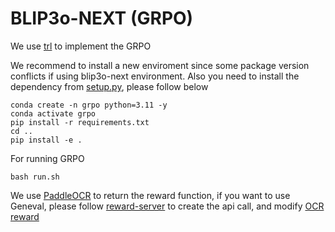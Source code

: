 # BLIP3o-NEXT (GRPO)

We use [trl](https://github.com/huggingface/trl) to implement the GRPO

We recommend to install a new enviroment since some package version conflicts if using blip3o-next environment. Also you need to install the dependency from  [setup.py](https://github.com/JiuhaiChen/BLIP3o/blob/BLIP3o-NEXT/setup.py), please follow below


```Shell
conda create -n grpo python=3.11 -y
conda activate grpo
pip install -r requirements.txt
cd ..
pip install -e .
```

For running GRPO
```Shell
bash run.sh
```

We use [PaddleOCR](https://github.com/PaddlePaddle/PaddleOCR) to return the reward function, if you want to use Geneval, please follow [reward-server](https://github.com/yifan123/reward-server) to create the api call, and modify [OCR reward](https://github.com/JiuhaiChen/BLIP3o/blob/BLIP3o-NEXT/trl/trl/trainer/grpo_trainer.py#L1331)


